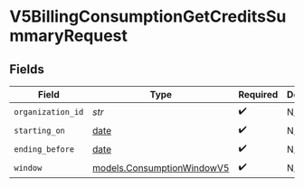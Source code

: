 # V5BillingConsumptionGetCreditsSummaryRequest


## Fields

| Field                                                                | Type                                                                 | Required                                                             | Description                                                          |
| -------------------------------------------------------------------- | -------------------------------------------------------------------- | -------------------------------------------------------------------- | -------------------------------------------------------------------- |
| `organization_id`                                                    | *str*                                                                | :heavy_check_mark:                                                   | N/A                                                                  |
| `starting_on`                                                        | [date](https://docs.python.org/3/library/datetime.html#date-objects) | :heavy_check_mark:                                                   | N/A                                                                  |
| `ending_before`                                                      | [date](https://docs.python.org/3/library/datetime.html#date-objects) | :heavy_check_mark:                                                   | N/A                                                                  |
| `window`                                                             | [models.ConsumptionWindowV5](../models/consumptionwindowv5.md)       | :heavy_check_mark:                                                   | N/A                                                                  |